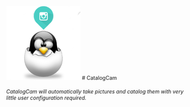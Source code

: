 ![CatalogCam Logo](/images/CatalogCamIcon.png) # CatalogCam

###### CatalogCam will automatically take pictures and catalog them with very little user configuration required.


